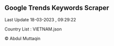 

## Google Trends Keywords Scraper 
 
Last Update 18-03-2023 , 09:29:22

Country List :
VIETNAM.json



© Abdul Muttaqin 
